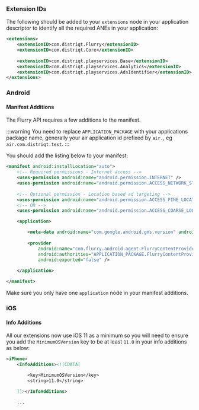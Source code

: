 

### Extension IDs

The following should be added to your `extensions` node in your application descriptor to identify all the required ANEs in your application:

```xml
<extensions>
	<extensionID>com.distriqt.Flurry</extensionID>
	<extensionID>com.distriqt.Core</extensionID>
	
	<extensionID>com.distriqt.playservices.Base</extensionID>
	<extensionID>com.distriqt.playservices.Analytics</extensionID>
	<extensionID>com.distriqt.playservices.AdsIdentifier</extensionID>
</extensions>
```



### Android 

#### Manifest Additions


The Flurry API requires a few additions to the manifest. 

:::warning
You need to replace `APPLICATION_PACKAGE` with your applications package name, generally your air application id prefixed by `air.`, eg `air.com.distriqt.test`.
:::

You should add the listing below to your manifest:


```xml
<manifest android:installLocation="auto">
	<!-- Required permissions - Internet access -->
	<uses-permission android:name="android.permission.INTERNET" /> 
	<uses-permission android:name="android.permission.ACCESS_NETWORK_STATE"/> 
				
	<!-- Optional permission - Location based ad targeting -->
	<uses-permission android:name="android.permission.ACCESS_FINE_LOCATION" />
	<!-- OR -->
	<uses-permission android:name="android.permission.ACCESS_COARSE_LOCATION" />

	<application>

		<meta-data android:name="com.google.android.gms.version" android:value="@integer/google_play_services_version"/>
	
		<provider 
			android:name="com.flurry.android.agent.FlurryContentProvider"
			android:authorities="APPLICATION_PACKAGE.FlurryContentProvider"
			android:exported="false" />
	
	</application>

</manifest>
```

Make sure you only have one `application` node in your manifest additions.



### iOS 

#### Info Additions

All our extensions now use iOS 11 as a minimum so you will need to ensure you add the `MinimumOSVersion` key to be at least `11.0` in your info additions as below:

```xml
<iPhone>
	<InfoAdditions><![CDATA[

		<key>MinimumOSVersion</key>
		<string>11.0</string>

	]]></InfoAdditions>

	...
```
